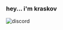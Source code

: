 ### hey... i'm kraskov

![discord](https://discord-readme-badge.vercel.app/api?id=878270961395335220)
